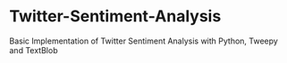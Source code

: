 # Twitter-Sentiment-Analysis
Basic Implementation of Twitter Sentiment Analysis with Python, Tweepy and TextBlob
